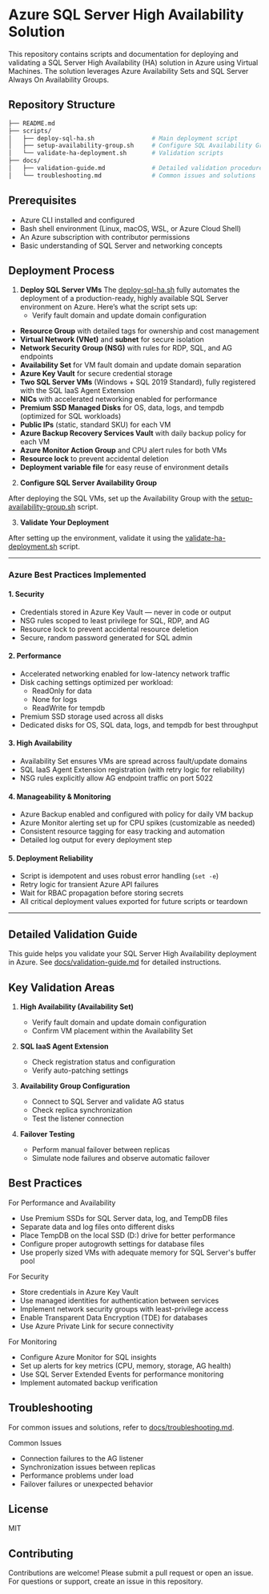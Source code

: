# Azure SQL Server High Availability Solution

This repository contains scripts and documentation for deploying and validating a SQL Server High Availability (HA) solution in Azure using Virtual Machines. The solution leverages Azure Availability Sets and SQL Server Always On Availability Groups.

## Repository Structure

```bash
├── README.md
├── scripts/
│   ├── deploy-sql-ha.sh                # Main deployment script
│   ├── setup-availability-group.sh     # Configure SQL Availability Group
│   └── validate-ha-deployment.sh       # Validation scripts
├── docs/
│   ├── validation-guide.md             # Detailed validation procedures  
│   └── troubleshooting.md              # Common issues and solutions
```

## Prerequisites

- Azure CLI installed and configured
- Bash shell environment (Linux, macOS, WSL, or Azure Cloud Shell)
- An Azure subscription with contributor permissions
- Basic understanding of SQL Server and networking concepts

## Deployment Process

1. **Deploy SQL Server VMs**
The [deploy-sql-ha.sh](scripts/deploy-sql-ha.sh) fully automates the deployment of a production-ready, highly available SQL Server environment on Azure. Here’s what the script sets up:
   - Verify fault domain and update domain configuration
  - **Resource Group** with detailed tags for ownership and cost management  
  - **Virtual Network (VNet)** and **subnet** for secure isolation  
  - **Network Security Group (NSG)** with rules for RDP, SQL, and AG endpoints  
  - **Availability Set** for VM fault domain and update domain separation  
  - **Azure Key Vault** for secure credential storage  
  - **Two SQL Server VMs** (Windows + SQL 2019 Standard), fully registered with the SQL IaaS Agent Extension  
  - **NICs** with accelerated networking enabled for performance  
  - **Premium SSD Managed Disks** for OS, data, logs, and tempdb (optimized for SQL workloads)  
  - **Public IPs** (static, standard SKU) for each VM  
  - **Azure Backup Recovery Services Vault** with daily backup policy for each VM  
  - **Azure Monitor Action Group** and CPU alert rules for both VMs  
  - **Resource lock** to prevent accidental deletion  
  - **Deployment variable file** for easy reuse of environment details  

2. **Configure SQL Server Availability Group**

After deploying the SQL VMs, set up the Availability Group with the [setup-availability-group.sh](scripts/setup-availability-group.sh) script.

3. **Validate Your Deployment**

After setting up the environment, validate it using the [validate-ha-deployment.sh](scripts/validate-ha-deployment.sh) script.

---

### **Azure Best Practices Implemented**

#### 1. Security

- Credentials stored in Azure Key Vault — never in code or output  
- NSG rules scoped to least privilege for SQL, RDP, and AG  
- Resource lock to prevent accidental resource deletion  
- Secure, random password generated for SQL admin  

#### 2. Performance

- Accelerated networking enabled for low-latency network traffic  
- Disk caching settings optimized per workload:  
  - ReadOnly for data  
  - None for logs  
  - ReadWrite for tempdb  
- Premium SSD storage used across all disks  
- Dedicated disks for OS, SQL data, logs, and tempdb for best throughput  

#### 3. High Availability

- Availability Set ensures VMs are spread across fault/update domains  
- SQL IaaS Agent Extension registration (with retry logic for reliability)  
- NSG rules explicitly allow AG endpoint traffic on port 5022  

#### 4. Manageability & Monitoring

- Azure Backup enabled and configured with policy for daily VM backup  
- Azure Monitor alerting set up for CPU spikes (customizable as needed)  
- Consistent resource tagging for easy tracking and automation  
- Detailed log output for every deployment step  

#### 5. Deployment Reliability

- Script is idempotent and uses robust error handling (`set -e`)  
- Retry logic for transient Azure API failures  
- Wait for RBAC propagation before storing secrets  
- All critical deployment values exported for future scripts or teardown  

---

## Detailed Validation Guide

This guide helps you validate your SQL Server High Availability deployment in Azure. See [docs/validation-guide.md](docs/validation-guide.md) for detailed instructions.

## Key Validation Areas

1. **High Availability (Availability Set)**
   - Verify fault domain and update domain configuration
   - Confirm VM placement within the Availability Set

2. **SQL IaaS Agent Extension**
   - Check registration status and configuration
   - Verify auto-patching settings

3. **Availability Group Configuration**
   - Connect to SQL Server and validate AG status
   - Check replica synchronization
   - Test the listener connection

4. **Failover Testing**
   - Perform manual failover between replicas
   - Simulate node failures and observe automatic failover

## Best Practices

For Performance and Availability
- Use Premium SSDs for SQL Server data, log, and TempDB files
- Separate data and log files onto different disks
- Place TempDB on the local SSD (D:) drive for better performance
- Configure proper autogrowth settings for database files
- Use properly sized VMs with adequate memory for SQL Server's buffer pool

For Security
- Store credentials in Azure Key Vault
- Use managed identities for authentication between services
- Implement network security groups with least-privilege access
- Enable Transparent Data Encryption (TDE) for databases
- Use Azure Private Link for secure connectivity

For Monitoring
- Configure Azure Monitor for SQL insights
- Set up alerts for key metrics (CPU, memory, storage, AG health)
- Use SQL Server Extended Events for performance monitoring
- Implement automated backup verification

## Troubleshooting
For common issues and solutions, refer to [docs/troubleshooting.md](docs/troubleshooting.md).

Common Issues

- Connection failures to the AG listener
- Synchronization issues between replicas
- Performance problems under load
- Failover failures or unexpected behavior

## License
MIT

## Contributing
Contributions are welcome! Please submit a pull request or open an issue.
For questions or support, create an issue in this repository.

